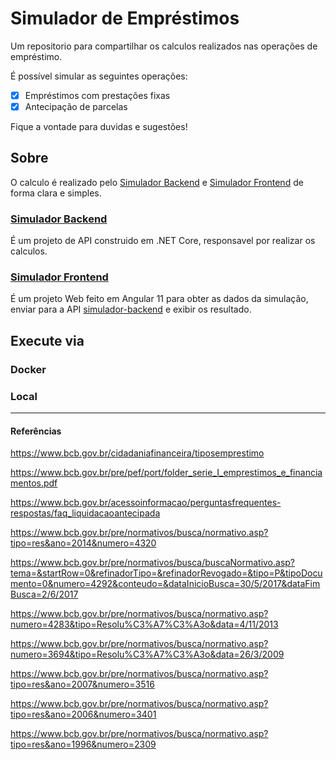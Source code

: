 # Simulador de Empréstimos

Um repositorio para compartilhar os calculos realizados nas operações de empréstimo.

É possível simular as seguintes operações:

 - [X] Empréstimos com prestações fixas
 - [X] Antecipação de parcelas

Fique a vontade para duvidas e sugestões!

## Sobre

O calculo é realizado pelo [Simulador Backend](/src/simulador-backend) e [Simulador Frontend](/src/simulador-frontend) de forma clara e simples.

### [Simulador Backend](/src/simulador-backend)

É um projeto de API construido em .NET Core, responsavel por realizar os calculos.

### [Simulador Frontend](/src/simulador-frontend)

É um projeto Web feito em Angular 11 para obter as dados da simulação, enviar para a API [simulador-backend](/src/simulador-backend) e exibir os resultado.

## Execute via

### **Docker**

### **Local**

-------------------

#### Referências

https://www.bcb.gov.br/cidadaniafinanceira/tiposemprestimo

https://www.bcb.gov.br/pre/pef/port/folder_serie_I_emprestimos_e_financiamentos.pdf

https://www.bcb.gov.br/acessoinformacao/perguntasfrequentes-respostas/faq_liquidacaoantecipada

https://www.bcb.gov.br/pre/normativos/busca/normativo.asp?tipo=res&ano=2014&numero=4320

https://www.bcb.gov.br/pre/normativos/busca/buscaNormativo.asp?tema=&startRow=0&refinadorTipo=&refinadorRevogado=&tipo=P&tipoDocumento=0&numero=4292&conteudo=&dataInicioBusca=30/5/2017&dataFimBusca=2/6/2017

https://www.bcb.gov.br/pre/normativos/busca/normativo.asp?numero=4283&tipo=Resolu%C3%A7%C3%A3o&data=4/11/2013

https://www.bcb.gov.br/pre/normativos/busca/normativo.asp?numero=3694&tipo=Resolu%C3%A7%C3%A3o&data=26/3/2009

https://www.bcb.gov.br/pre/normativos/busca/normativo.asp?tipo=res&ano=2007&numero=3516

https://www.bcb.gov.br/pre/normativos/busca/normativo.asp?tipo=res&ano=2006&numero=3401

https://www.bcb.gov.br/pre/normativos/busca/normativo.asp?tipo=res&ano=1996&numero=2309
